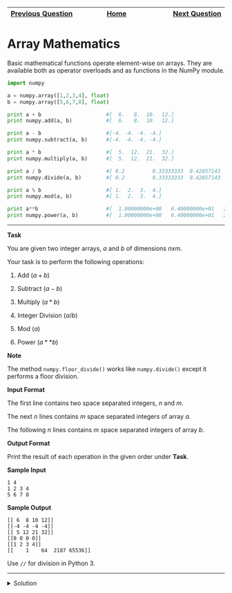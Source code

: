 | <img width=1000>[Previous Question](https://github.com/Kevin-Lago/python-hackerrank-solutions/tree/main/src/)</img> | <img width=1000>[Home](https://github.com/Kevin-Lago/python-hackerrank-solutions)</img> | <img width=1000>[Next Question](https://github.com/Kevin-Lago/python-hackerrank-solutions/tree/main/src/)</img> |
|:---|:---:|---:|

# Array Mathematics

Basic mathematical functions operate element-wise on arrays. They are available both as operator overloads and as functions in the NumPy module.

```python
import numpy

a = numpy.array([1,2,3,4], float)
b = numpy.array([5,6,7,8], float)

print a + b                     #[  6.   8.  10.  12.]
print numpy.add(a, b)           #[  6.   8.  10.  12.]

print a - b                     #[-4. -4. -4. -4.]
print numpy.subtract(a, b)      #[-4. -4. -4. -4.]

print a * b                     #[  5.  12.  21.  32.]
print numpy.multiply(a, b)      #[  5.  12.  21.  32.]

print a / b                     #[ 0.2         0.33333333  0.42857143  0.5       ]
print numpy.divide(a, b)        #[ 0.2         0.33333333  0.42857143  0.5       ]

print a % b                     #[ 1.  2.  3.  4.]
print numpy.mod(a, b)           #[ 1.  2.  3.  4.]

print a**b                      #[  1.00000000e+00   6.40000000e+01   2.18700000e+03   6.55360000e+04]
print numpy.power(a, b)         #[  1.00000000e+00   6.40000000e+01   2.18700000e+03   6.55360000e+04]
```

---

__Task__

You are given two integer arrays, $a$ and $b$ of dimensions $n x m$.

Your task is to perform the following operations:

1. Add ($a + b$)

2. Subtract ($a - b$)

3. Multiply ($a * b$)

4. Integer Division ($a / b$)

5. Mod ($a % b$)

6. Power ($a ** b$)

__Note__

The method ```numpy.floor_divide()``` works like ```numpy.divide()``` except it performs a floor division.

__Input Format__

The first line contains two space separated integers, $n$ and $m$.

The next $n$ lines contains $m$ space separated integers of array $a$.

The following $n$ lines contains $m$ space separated integers of array $b$.

__Output Format__

Print the result of each operation in the given order under __Task__.

__Sample Input__

```
1 4
1 2 3 4
5 6 7 8
```

__Sample Output__

```
[[ 6  8 10 12]]
[[-4 -4 -4 -4]]
[[ 5 12 21 32]]
[[0 0 0 0]]
[[1 2 3 4]]
[[    1    64  2187 65536]] 
```

Use ```//``` for division in Python 3.

---

<details><summary>Solution</summary>
    
```python

```
</details>
